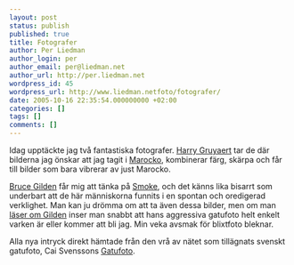 ```yaml
---
layout: post
status: publish
published: true
title: Fotografer
author: Per Liedman
author_login: per
author_email: per@liedman.net
author_url: http://per.liedman.net
wordpress_id: 45
wordpress_url: http://www.liedman.netfoto/fotografer/
date: 2005-10-16 22:35:54.000000000 +02:00
categories: []
tags: []
comments: []
---
```

Idag upptäckte jag två fantastiska fotografer. <a href="http://www.magnumphotos.com/c/htm/FramerT_MAG.aspx?Stat=Portfolio_DocThumb&V=CDocT&E=2TYRYDZT3MLE&DT=ALB">Harry Gruyaert</a> tar de där bilderna jag önskar att jag tagit i <a href="http://www.liedman.net/gallery/v/semester/marocko/">Marocko</a>, kombinerar färg, skärpa och får till bilder som bara vibrerar av just Marocko.

<a href="http://www.magnumphotos.com/c/htm/FramerT_MAG.aspx?Stat=Portfolio_DocThumb&V=CDocT&E=2K7O3RJAFTZM&DT=ALB">Bruce Gilden</a> får mig att tänka på <a href="http://www.imdb.com/title/tt0114478/?fr=c2l0ZT1kZnx0dD0xfGZiPXV8cG49MHxrdz0xfHE9c21va2V8ZnQ9MXxteD0yMHxsbT01MDB8Y289MXxodG1sPTF8bm09MQ__;fc=1;ft=163;fm=1">Smoke</a>, och det känns lika bisarrt som underbart att de här människorna funnits i en spontan och oredigerad verklighet. Man kan ju drömma om att ta även dessa bilder, men om man <a href="http://web.comhem.se/~u13121867/typologi.html">läser om Gilden</a> inser man snabbt att hans aggressiva gatufoto helt enkelt varken är eller kommer att bli jag. Min veka avsmak för blixtfoto bleknar.

Alla nya intryck direkt hämtade från den vrå av nätet som tillägnats svenskt gatufoto, Cai Svenssons <a href="http://web.comhem.se/~u13121867/index.html">Gatufoto</a>.
